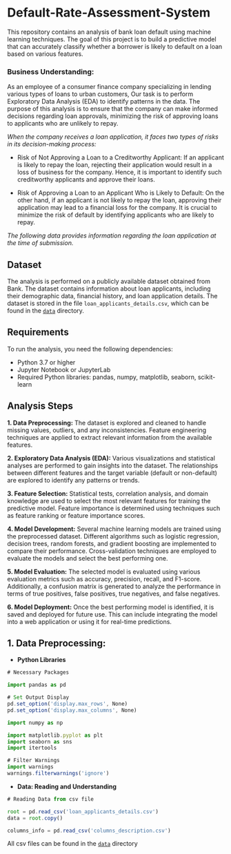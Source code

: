 # Default-Rate-Assessment-System
This repository contains an analysis of bank loan default using machine learning techniques. The goal of this project is to build a predictive model that can accurately classify whether a borrower is likely to default on a loan based on various features.

### Business Understanding:

As an employee of a consumer finance company specializing in lending various types of loans to urban customers, Our task is to perform Exploratory Data Analysis (EDA) to identify patterns in the data. The purpose of this analysis is to ensure that the company can make informed decisions regarding loan approvals, minimizing the risk of approving loans to applicants who are unlikely to repay.

_When the company receives a loan application, it faces two types of risks in its decision-making process:_

+ Risk of Not Approving a Loan to a Creditworthy Applicant:
If an applicant is likely to repay the loan, rejecting their application would result in a loss of business for the company. Hence, it is important to identify such creditworthy applicants and approve their loans.

+ Risk of Approving a Loan to an Applicant Who is Likely to Default:
On the other hand, if an applicant is not likely to repay the loan, approving their application may lead to a financial loss for the company. It is crucial to minimize the risk of default by identifying applicants who are likely to repay.

_The following data provides information regarding the loan application at the time of submission._

## Dataset
The analysis is performed on a publicly available dataset obtained from  Bank. The dataset contains information about loan applicants, including their demographic data, financial history, and loan application details. The dataset is stored in the file `loan_applicants_details.csv`, which can be found in the [`data`](data) directory.

## Requirements
To run the analysis, you need the following dependencies:

+ Python 3.7 or higher
+ Jupyter Notebook or JupyterLab
+ Required Python libraries: pandas, numpy, matplotlib, seaborn, scikit-learn

## Analysis Steps

**1. Data Preprocessing:** The dataset is explored and cleaned to handle missing values, outliers, and any inconsistencies. Feature engineering techniques are applied to extract relevant information from the available features.

**2. Exploratory Data Analysis (EDA):** Various visualizations and statistical analyses are performed to gain insights into the dataset. The relationships between different features and the target variable (default or non-default) are explored to identify any patterns or trends.

**3. Feature Selection:** Statistical tests, correlation analysis, and domain knowledge are used to select the most relevant features for training the predictive model. Feature importance is determined using techniques such as feature ranking or feature importance scores.

**4. Model Development:** Several machine learning models are trained using the preprocessed dataset. Different algorithms such as logistic regression, decision   trees, random forests, and gradient boosting are implemented to compare their performance. Cross-validation techniques are employed to evaluate the models and    select the best performing one.

**5. Model Evaluation:** The selected model is evaluated using various evaluation metrics such as accuracy, precision, recall, and F1-score. Additionally, a       confusion matrix is generated to analyze the performance in terms of true positives, false positives, true negatives, and false negatives.

**6. Model Deployment:** Once the best performing model is identified, it is saved and deployed for future use. This can include integrating the model into a web  application or using it for real-time predictions.


## 1. Data Preprocessing:

+ **Python Libraries**

```js
# Necessary Packages

import pandas as pd

# Set Output Display
pd.set_option('display.max_rows', None)
pd.set_option('display.max_columns', None)

import numpy as np

import matplotlib.pyplot as plt
import seaborn as sns
import itertools

# Filter Warnings
import warnings
warnings.filterwarnings('ignore')
```

+ **Data: Reading and Understanding**

```js
# Reading Data from csv file

root = pd.read_csv('loan_applicants_details.csv')
data = root.copy()

columns_info = pd.read_csv('columns_description.csv')
```
All csv files can be found in the [`data`](data) directory




